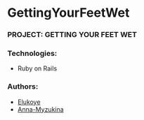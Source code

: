 # GettingYourFeetWet
### PROJECT: GETTING YOUR FEET WET

### Technologies:
* Ruby on Rails

### Authors:
* [Elukoye](https://github.com/Elukoye )
* [Anna-Myzukina](https://github.com/Anna-Myzukina)


